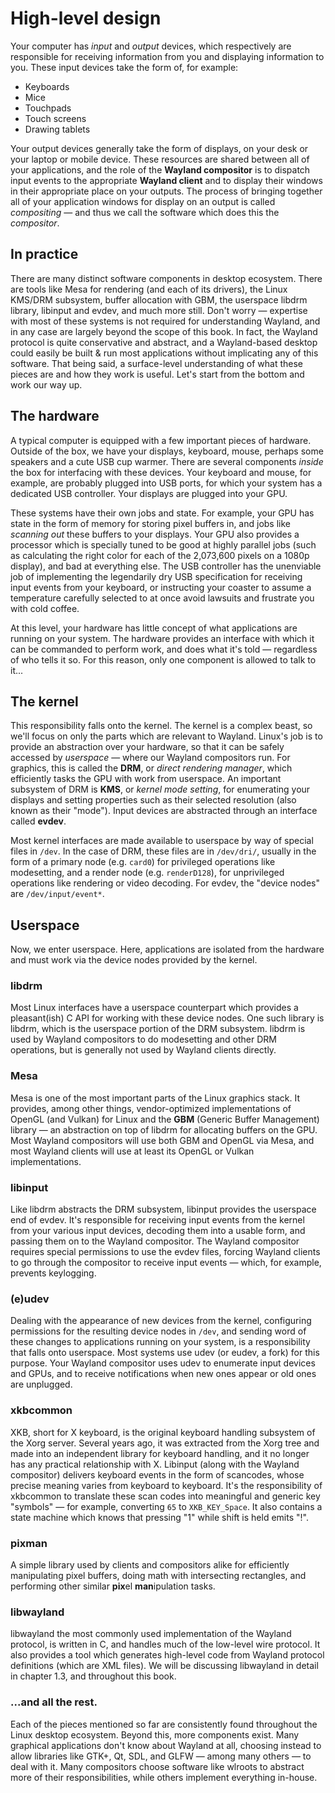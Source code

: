 # High-level design

Your computer has *input* and *output* devices, which respectively are
responsible for receiving information from you and displaying information to
you. These input devices take the form of, for example:

- Keyboards
- Mice
- Touchpads
- Touch screens
- Drawing tablets

Your output devices generally take the form of displays, on your desk or your
laptop or mobile device. These resources are shared between all of your
applications, and the role of the **Wayland compositor** is to dispatch input
events to the appropriate **Wayland client** and to display their windows in
their appropriate place on your outputs. The process of bringing together all of
your application windows for display on an output is called *compositing* 
&mdash; and thus we call the software which does this the *compositor*.

## In practice

There are many distinct software components in desktop ecosystem. There are
tools like Mesa for rendering (and each of its drivers), the Linux KMS/DRM
subsystem, buffer allocation with GBM, the userspace libdrm library, libinput
and evdev, and much more still. Don't worry &mdash; expertise with most of these
systems is not required for understanding Wayland, and in any case are largely
beyond the scope of this book. In fact, the Wayland protocol is quite
conservative and abstract, and a Wayland-based desktop could easily be built &
run most applications without implicating any of this software. That being said,
a surface-level understanding of what these pieces are and how they work is
useful. Let's start from the bottom and work our way up.

## The hardware

A typical computer is equipped with a few important pieces of hardware. Outside
of the box, we have your displays, keyboard, mouse, perhaps some speakers and a
cute USB cup warmer. There are several components *inside* the box for
interfacing with these devices. Your keyboard and mouse, for example, are
probably plugged into USB ports, for which your system has a dedicated USB
controller. Your displays are plugged into your GPU.

These systems have their own jobs and state. For example, your GPU has state
in the form of memory for storing pixel buffers in, and jobs like *scanning
out* these buffers to your displays. Your GPU also provides a processor which is
specially tuned to be good at highly parallel jobs (such as calculating the
right color for each of the 2,073,600 pixels on a 1080p display), and bad at
everything else. The USB controller has the unenviable job of implementing the
legendarily dry USB specification for receiving input events from your keyboard,
or instructing your coaster to assume a temperature carefully selected to at
once avoid lawsuits and frustrate you with cold coffee.

At this level, your hardware has little concept of what applications are running
on your system. The hardware provides an interface with which it can be
commanded to perform work, and does what it's told &mdash; regardless of who 
tells it so. For this reason, only one component is allowed to talk to it...

## The kernel

This responsibility falls onto the kernel. The kernel is a complex beast, so
we'll focus on only the parts which are relevant to Wayland. Linux's job is to
provide an abstraction over your hardware, so that it can be safely accessed
by *userspace* &mdash; where our Wayland compositors run. For graphics, this is
called the **DRM**, or *direct rendering manager*, which efficiently tasks the
GPU with work from userspace. An important subsystem of DRM is **KMS**, or
*kernel mode setting*, for enumerating your displays and setting properties such
as their selected resolution (also known as their "mode"). Input devices are
abstracted through an interface called **evdev**.

Most kernel interfaces are made available to userspace by way of special files
in `/dev`. In the case of DRM, these files are in `/dev/dri/`, usually in the
form of a primary node (e.g. `card0`) for privileged operations like
modesetting, and a render node (e.g. `renderD128`), for unprivileged operations
like rendering or video decoding. For evdev, the "device nodes" are
`/dev/input/event*`.

## Userspace

Now, we enter userspace. Here, applications are isolated from the hardware and
must work via the device nodes provided by the kernel.

### libdrm

Most Linux interfaces have a userspace counterpart which provides a
pleasant(ish) C API for working with these device nodes. One such library is
libdrm, which is the userspace portion of the DRM subsystem. libdrm is used by
Wayland compositors to do modesetting and other DRM operations, but is generally
not used by Wayland clients directly.

### Mesa

Mesa is one of the most important parts of the Linux graphics stack. It
provides, among other things, vendor-optimized implementations of OpenGL (and
Vulkan) for Linux and the **GBM** (Generic Buffer Management) library &mdash; an
abstraction on top of libdrm for allocating buffers on the GPU. Most Wayland
compositors will use both GBM and OpenGL via Mesa, and most Wayland clients will
use at least its OpenGL or Vulkan implementations.

### libinput

Like libdrm abstracts the DRM subsystem, libinput provides the userspace end of
evdev. It's responsible for receiving input events from the kernel from your
various input devices, decoding them into a usable form, and passing them on to
the Wayland compositor. The Wayland compositor requires special permissions to
use the evdev files, forcing Wayland clients to go through the compositor to
receive input events &mdash; which, for example, prevents keylogging.

### (e)udev

Dealing with the appearance of new devices from the kernel, configuring
permissions for the resulting device nodes in `/dev`, and sending word of these
changes to applications running on your system, is a responsibility that falls
onto userspace. Most systems use udev (or eudev, a fork) for this purpose. Your
Wayland compositor uses udev to enumerate input devices and GPUs, and to receive
notifications when new ones appear or old ones are unplugged.

### xkbcommon

XKB, short for X keyboard, is the original keyboard handling subsystem of the
Xorg server. Several years ago, it was extracted from the Xorg tree and made
into an independent library for keyboard handling, and it no longer has any
practical relationship with X. Libinput (along with the Wayland compositor)
delivers keyboard events in the form of scancodes, whose precise meaning varies
from keyboard to keyboard. It's the responsibility of xkbcommon to translate
these scan codes into meaningful and generic key "symbols" &mdash; for example,
converting `65` to `XKB_KEY_Space`. It also contains a state machine which knows
that pressing "1" while shift is held emits "!".

### pixman

A simple library used by clients and compositors alike for efficiently
manipulating pixel buffers, doing math with intersecting rectangles, and
performing other similar **pix**el **man**ipulation tasks.

### libwayland

libwayland the most commonly used implementation of the Wayland protocol,
is written in C, and handles much of the low-level wire protocol. It also
provides a tool which generates high-level code from Wayland protocol
definitions (which are XML files). We will be discussing libwayland in detail in
chapter 1.3, and throughout this book.

### ...and all the rest.

Each of the pieces mentioned so far are consistently found throughout the Linux
desktop ecosystem. Beyond this, more components exist. Many graphical
applications don't know about Wayland at all, choosing instead to allow
libraries like GTK+, Qt, SDL, and GLFW &mdash; among many others &mdash; to deal 
with it. Many compositors choose software like wlroots to abstract more of their
responsibilities, while others implement everything in-house.
